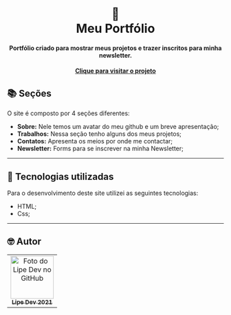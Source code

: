 <h1 align="center">
  📰<br>Meu Portfólio
</h1>

<h4 align="center">
  Portfólio criado para mostrar meus projetos e trazer inscritos para minha newsletter.
</h4>


<h4 align="center"><a href="https://lipedev.vercel.app/">Clique para visitar o projeto</a></h4>

## 📚 Seções
O site é composto por 4 seções diferentes:

- **Sobre:** Nele temos um avatar do meu github e um breve apresentação;
- **Trabalhos:** Nessa seção tenho alguns dos meus projetos;
- **Contatos:** Apresenta os meios por onde me contactar;
- **Newsletter:** Forms para se inscrever na minha Newsletter;

---

## 💼 Tecnologias utilizadas
Para o desenvolvimento deste site utilizei as seguintes tecnologias:

- HTML;
- Css;

---

## 🤓 Autor<br>
<table>
  <tr>
    <td align="center">
      <a href="https://github.com/fhuffner91">
        <img src="https://github.com/fhuffner91.png" width="100px;" alt="Foto do Lipe Dev no GitHub"/><br>
        <sub>
          <b>Lipe Dev 2021</b>
        </sub>
      </a>
    </td>
  </tr>
</table>
